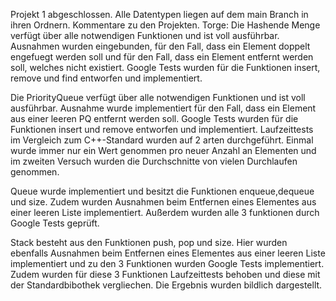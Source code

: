 Projekt 1 abgeschlossen. Alle Datentypen liegen auf dem main Branch in ihren Ordnern.
Kommentare zu den Projekten.
Torge:
Die Hashende Menge verfügt über alle notwendigen Funktionen und ist voll ausführbar. Ausnahmen wurden eingebunden, für den Fall, dass ein Element doppelt engefuegt werden soll und für den Fall, dass ein Element entfernt werden soll, welches nicht existiert.
Google Tests wurden für die Funktionen insert, remove und find entworfen und implementiert.

Die PriorityQueue verfügt über alle notwendigen Funktionen und ist voll ausführbar. Ausnahme wurde implementiert für den Fall, dass ein Element aus einer leeren PQ entfernt werden soll.
Google Tests wurden für die Funktionen insert und remove entworfen und implementiert.
Laufzeittests im Vergleich zum C++-Standard wurden auf 2 arten durchgeführt. Einmal wurde immer nur ein Wert genommen pro neuer Anzahl an Elementen und im zweiten Versuch wurden die Durchschnitte von vielen Durchlaufen genommen. 

Queue wurde implementiert und besitzt die Funktionen enqueue,dequeue und size. Zudem wurden Ausnahmen beim Entfernen eines Elementes aus einer leeren Liste implementiert. Außerdem wurden alle 3 funktionen durch Google Tests geprüft.

Stack besteht aus den Funktionen push, pop und size. Hier wurden ebenfalls Ausnahmen beim Entfernen eines Elementes aus einer leeren Liste implementiert und zu den 3 Funktionen wurden Google Tests implementiert. Zudem wurden für diese 3 Funktionen Laufzeittests behoben und diese mit der Standardbibothek vergliechen. Die Ergebnis wurden bildlich dargestellt.
